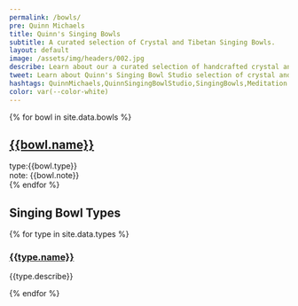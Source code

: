 ```yaml
---
permalink: /bowls/
pre: Quinn Michaels
title: Quinn's Singing Bowls
subtitle: A curated selection of Crystal and Tibetan Singing Bowls.
layout: default
image: /assets/img/headers/002.jpg
describe: Learn about our a curated selection of handcrafted crystal and Tibetan singing bowls, designed to promote relaxation, meditation, and healing. Each singing bowl is unique and offers its own distinctive vibrations.
tweet: Learn about Quinn's Singing Bowl Studio selection of crystal and Tibetan singing bowls.
hashtags: QuinnMichaels,QuinnSingingBowlStudio,SingingBowls,Meditation
color: var(--color-white)
---
```


<section class="bowls">
  {% for bowl in site.data.bowls %}
    <article class="bowl">
      <div class="thumbnail"><a href="{{bowl.url}}"><img src="{{ bowl.thumbnail }}" alt=""></a></div>
      <div class="info">
        <h2><a href="{{bowl.url}}">{{bowl.name}}</a></h2>
        <div class="type"><span class="label">type:</span>{{bowl.type}}</div>
        <div class="note"><span class="label">note:</span> {{bowl.note}}</div>
      </div>
    </article>
  {% endfor %}
</section>

<h2>Singing Bowl Types</h2>
<section class="types">
  {% for type in site.data.types %}
    <article class="type">
      <h3><a href="{{ type.url }}">{{type.name}}</a></h3>
      <p>{{type.describe}}</p>
    </article>
  {% endfor %}
</section>
